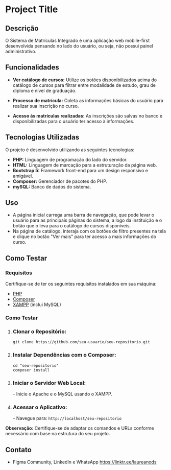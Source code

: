 
# Project Title

## Descrição
O Sistema de Matrículas Integrado é uma aplicação web mobile-first desenvolvida pensando no lado do usuário, ou seja, não possui painel administrativo.

## Funcionalidades

- **Ver catálogo de cursos:** Utilize os botões disponibilizados acima do catálogo de cursos para filtrar entre modalidade de estudo, grau de diploma e nível de graduação.

- **Processo de matrícula:** Coleta as informações básicas do usuário para realizar sua inscrição no curso.

- **Acesso às matrículas realizadas:** As inscrições são salvas no banco e disponibilizadas para o usuário ter acesso à informações.

## Tecnologias Utilizadas

O projeto é desenvolvido utilizando as seguintes tecnologias:

- **PHP:** Linguagem de programação do lado do servidor.
- **HTML:** Linguagem de marcação para a estruturação da página web.
- **Bootstrap 5:** Framework front-end para um design responsivo e amigável.
- **Composer:** Gerenciador de pacotes do PHP.
- **mySQL:** Banco de dados do sistema.

## Uso

- A página inicial carrega uma barra de navegação, que pode levar o usuário para as principais páginas do sistema, a logo da instituição e o botão que o leva para o catálogo de cursos disponíveis.
- Na página de catálogo, interaja com os botões de filtro presentes na tela e clique no botão "Ver mais" para ter acesso a mais informações do curso.

## Como Testar

### Requisitos

Certifique-se de ter os seguintes requisitos instalados em sua máquina:

- [PHP](https://www.php.net/)
- [Composer](https://getcomposer.org/)
- [XAMPP](https://www.apachefriends.org/index.html) (inclui MySQL)

### Como Testar
1.  ### Clonar o Repositório:

        git clone https://github.com/seu-usuario/seu-repositorio.git

2.  ### Instalar Dependências com o Composer:

        cd "seu-repositorio"
        composer install

3.  ### Iniciar o Servidor Web Local:

    \- Inicie o Apache e o MySQL usando o XAMPP.

5.  ### Acessar o Aplicativo:

    \- Navegue para: `http://localhost/seu-repositorio`


**Observação:** Certifique-se de adaptar os comandos e URLs conforme necessário com base na estrutura do seu projeto.

## Contato

- Figma Community, LinkedIn e WhatsApp https://linktr.ee/laureanods
